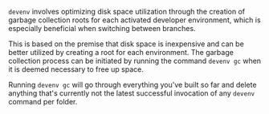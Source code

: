 `devenv` involves optimizing disk space utilization through the creation of garbage collection roots for each activated developer environment, which is especially beneficial when switching between branches. 

This is based on the premise that disk space is inexpensive and can be better utilized by creating a root for each environment. The garbage collection process can be initiated by running the command `devenv gc` when it is deemed necessary to free up space.

Running ``devenv gc`` will go through everything you've built so far
and delete anything that's currently not the latest successful invocation
of any ``devenv`` command per folder.
